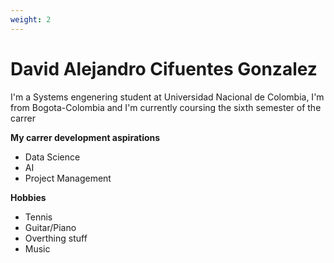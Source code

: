 ```yaml
---
weight: 2
---
```


# David Alejandro Cifuentes Gonzalez

I'm a Systems engenering student at Universidad Nacional de Colombia, I'm from Bogota-Colombia and I'm currently coursing the sixth semester of the carrer 

**My carrer development aspirations**
- Data Science
- AI
- Project Management

**Hobbies**
- Tennis
- Guitar/Piano
- Overthing stuff
- Music